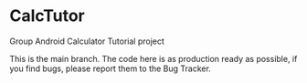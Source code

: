 CalcTutor
=========

Group Android Calculator Tutorial project

This is the main branch. The code here is as production ready as possible, if you find bugs, please report them to the Bug Tracker.
